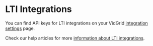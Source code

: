 # LTI Integrations

You can find API keys for LTI integrations on your VidGrid [integration settings](https://app.vidgrid.com/integrations) page.

Check our help articles for more [information about LTI integrations](https://help.vidgrid.com/?q=lti).